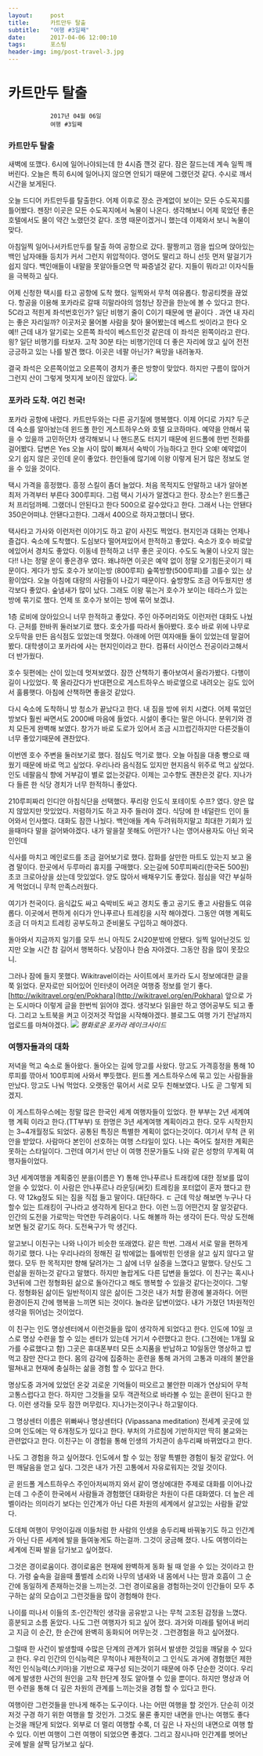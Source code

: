 ```yaml
---
layout:	    post
title: 	    카트만두 탈출
subtitle:   "여행 #3일째"
date:       2017-04-06 12:00:10 
tags:       포스팅
header-img: img/post-travel-3.jpg
---
```


# 	    카트만두 탈출
```
			2017년 04월 06일
			여행 #3일째
```


### 카트만두 탈출

새벽에 또깼다. 6시에 일어나야되는데 한 4시즘 깬것 같다. 잠은 잘드는데 계속 일찍 깨버린다. 오늘은 특히 6시에 일어나지 않으면 안되기 때문에 그랬던것 같다. 수시로 깨서 시간을 보게된다.

오늘 드디어 카트만두를 탈출한다. 어제 이후로 장소 관계없이 보이는 모든 수도꼭지를 틀어봤다. 젠장! 이곳은 모든 수도꼭지에서 녹물이 나온다. 생각해보니 어제 묵었던 좋은 호텔에서도 물이 약간 노랬던것 같다. 조명 때문이겠거니 했는데 이제와서 보니 녹물이 맞다.

아침일찍 일어나서카트만두를 탈출 하여 공항으로 갔다. 팔짱끼고 껌을 씹으며 앉아있는 백인 남자애들 등치가 커서 그런지 위압적이다. 영어도 딸리고 하니 선듯 먼저 말걸기가 쉽지 않다. 백인애들이 내말을 못알아들으면 막 짜증낼것 같다. 지들이 뭐라고! 이자식들을 극복하고 싶다.

어제 신청한 택시를 타고 공항에 도착 했다. 일찍와서 무척 여유롭다. 항공티켓을 끊었다. 항공을 이용해 포카라로 갈때 히말라야의 엄청난 장관을 한눈에 볼 수 있다고 한다. 5C라고 적힌게 좌석번호인가? 일단 비행기 줄이 C이기 때문에 맨 끝이다 . 과연 내 자리는 좋은 자리일까? 이곳저곳 물어볼 사람을 찾아 물어봤는데 베스트 씻이라고 한다 오예!! 근데 내가 알기로는 오른쪽 좌석이 베스트인것 같은데 이 좌석은 왼쪽이라고 란다. 읭? 일단 비행기를 타보자. 고착 30분 타는 비행기인데 더 좋은 자리에 앉고 싶어 전전긍긍하고 있는 나를 발견 했다. 이곳은 네팔 아닌가? 욕망을 내려놓자.

결국 좌석은 오른쪽이었고 오른쪽이 경치가 좋은 방향이 맞았다. 하지만 구름이 많아거 그런지 산이 그렇게 멋지게 보이진 않았다.
![](/img/170406-pokhara-airport.jpg)

### 포카라 도착. 여긴 천국!
포카라 공항에 내렸다. 카트만두와는 다른 공기질에 행복했다. 이제 어디로 가지? 두군데 숙소를 알아놨는데 윈드폴 한인 게스트하우스와 호텔 요코하마다. 예약을 안해서 묶을 수 있을까 고민하던차 생각해보니 나 핸드폰도 터지기 때문에 윈드폴에 한번 전화를 걸어봤다. 답변은 Yes 오늘 사이 많이 빠져서 숙박이 가능하다고 한다 오예! 예약없이 오기 쉽지 않은 곳인데 운이 좋았다. 한인들에 많기에 이왕 이렇게 된거 많은 정보도 얻을 수 있을 것이다.

택시 가격을 흥정했다. 흥정 스킬이 좀더 늘었다. 처음 목적지도 안말하고 내가 알아본 최저 가격부터 부른다 300루피다. 그럼 택시 기사가 알겠다고 한다. 장소는? 윈드폴근처 프리덤까페. 그랬더니 안된다고 한다 500으로 갈수았다고 한다. 그래서 나는 안됀다 350은어떠냐. 안됀다고한다. 그래서 400으로 하자고했더니 됐다.

택사타고 가사와 이런저런 이야기도 하고 같이 사진도 찍었다. 현지인과 대화는 언제나 즐겁다.
숙소에 도착했다. 도심보다 떨어져있어서 한적하고 좋았다. 숙소가 호수 바로앞에있어서 경치도 좋았다. 이동네 한적하고 너무 좋은 곳이다. 수도도 녹물이 나오지 않는다!! 나는 정말 운이 좋은경우 였다. 왜냐하면 이곳은 예약 없이 정말 오기힘든곳이기 때문이다. 게다가 방도 호수가 보이는방 (800루피) 숲쪽방향(500루피)를 고를수 있는 상황이었다. 오늘 아침에 대량의 사람들이 나갔기 때문이다. 숲방향도 조금 어두웠지만 생각보다 좋았다. 숲냄새가 많이 났다. 그래도 이왕 묶는거 호수가 보이는 테라스가 있는 방에 묶기로 했다. 언제 또 호수가 보이는 방에 묶어 보겠냐.

1층 로비에 앉아있으니 너무 한적하고 좋았다. 주인 아주머리와도 이런저런 대화도 나눴다. 근처를 한바퀴 둘러보기로 했다. 호숫가를 따라서 돌아봤다. 호수 바로 위에 나무로 오두막을 만든 음식점도 있었는데 멋졌다. 아래에 어떤 여자애들 둘이 있었는데 말걸어봤다. 대학생이고 포카라에 사는 현지인이라고 한다. 컴퓨터 사이언스 전공이라고해서 더 반가웠다.

호수 뒷편에는 산이 있는데 멋져보였다. 잠깐 산책하기 좋아보여서 올라가봤다. 다행이 길이 나있었다. 쭉 올라갔다가 반대편으로 게스트하우스 바로옆으로 내려오는 길도 있어서 훌륭햇다. 아침에 산책하면 좋을것 같았다.

다시 숙소에 도착하니 방 청소가 끝났다고 한다. 내 짐을 방에 위치 시켰다. 어제 묶었던 방보다 훨씬 싸면서도 2000배 마음에 들었다. 시설이 좋다는 말은 아니다. 분위기와 경치 모든게 완벽해 보였다. 창가가 바로 도로가 있어서 조금 시끄럽긴하지만 다른것들이 너무 좋았기때문에 괜찬았다.

이번엔 호수 주변을 둘러보기로 했다. 점심도 먹기로 했다. 오늘 아침을 대충 빵으로 때웠기 때문에 바로 먹고 싶었다. 우리나라 음식점도 있지만 현지음식 위주로 먹고 싶었다. 인도 네팔음식 향에 거부감이 별로 없는것같다. 이제는 고수향도 괜찬은것 같다. 지나가다 들른 한 식당 경치가 너무 한적하니 좋았다.

210루피짜리 인디안 아침식단을  선택했다. 푸리랑 인도식 포테이토 수프? 였다. 양은 많지 않았지만 맛있었다. 저렴하기도 하고 자주 들러야 겠다. 식당에 한 네덜란드 인이 들어와서 인사했다. 대화도 잠깐 나눴다. 백인애들 계속 두려워하지말고 최대한 기회가 있을때마다 말을 걸어봐야겠다. 내가 말을잘 못해도 어떤가? 나는 영어사용자도 아닌 외국인인데

식사를 마치고 메인로드를 조금 걸어보기로 했다. 잡화를 살만한 마트도 있는지 보고 올겸 말이다. 한곳에서 두루마리 휴지를 구매했다. 오는길에 50루피짜리(한국돈 500원) 초코 크로아상을 샀는데 맛있었다. 양도 많아서 배채우기도 좋았다. 점심을 약간 부실하게 먹었더니 무척 만족스러웠다.

여기가 천국이다. 음식값도 싸고 숙박비도 싸고 경치도 좋고 공기도 좋고 사람들도 여유롭다. 이곳에서 편하게 쉬다가 안나푸르나 트레킹을 시작 해야겠다. 그동안 여행 계획도 조금 더 마치고 트레킹 공부도하고 준비물도 구입하고 해야겠다.

돌아와서 지금까지 일기를 모두 쓰니 아직도 2시20분밖에 안됐다. 일찍 일어난것도 있지만 오늘 시간 참 길어서 행복하다. 낮잠이나 한숨 자야겠다. 그동안 잠을 많이 못잤으니.

그러나 잠에 들지 못했다. Wikitravel이라는 사이트에서 포카라 도시 정보에대한 글을 쭉 읽었다. 문자로만 되어있어 인터넷이 어려운 여행중 정보를 얻기 좋다. [http://wikitravel.org/en/Pokhara](http://wikitravel.org/en/Pokhara) 앞으로 가는 도시마다 이렇게 글을 한번씩 읽어야 겠다. 생각보다 읽을만 하고 영어공부도 되고 좋다. 그리고 노트북을 켜고 이것저것 작업을 시작해야겠다. 블로그도 여행 가기 전날까지 업로드를 마쳐야겠다. 
![](/img/170406-pokhara-1.jpg)
*평화로운 포카라 레이크사이드*


### 여행자들과의 대화

저녁을 먹고 숙소로 돌아왔다. 돌아오는 길에 망고를 사왔다. 망고도 가격흥정을 통해 10루피를 깎아서 100루피에 사와서 뿌듯했다. 윈드폴 게스트하우스에 묶고 있는 사람들을 만났다. 망고도 나눠 먹었다. 오랫동안 묶어서 서로 모두 친해보였다. 나도 곧 그렇게 되겠지.

이 게스트하우스에는 정말 많은 한국인 세계 여행자들이 있었다. 한 부부는 2년 세계여행 계획 이라고 한다.(TT부부) 또 한명은 3년 세계여행 계획이라고 한다. 모두 시작한지는 3~4개월정도 되었다. 공통된 특징은 특별한 계획이 없다는것이다. 여기서 무척 큰 위안을 받았다. 사람마다 본인이 선호하는 여행 스타일이 있다. 나는 죽어도 철저한 계획은 못하는 스타일이다. 그런데 여기서 만난 이 여행 전문가들도 나와 같은 성향의 무계획 여행자들이었다.

3년 세계여행을 계획중인 분을(이름은 Y) 통해 안나푸르나 트래킹에 대한 정보를 많이 얻을 수 있었다. 이 사람은 안나푸르나 라운딩(써킷) 트레킹을 포터없이 혼자 했다고 한다. 약 12kg정도 되는 짐을 직접 들고 말이다. 대단하다. ㄷ 근데 막상 해보면 누구나 다 할수 있는 트래킹이 구나라고 생각하게 된다고 한다. 이런 느낌 어떤건지 잘 알것같다. 인간의 도전을 가로막는 막연한 두려움이다. 나도 해볼까 하는 생각이 든다. 막상 도전해보면 될것 같기도 하다. 도전욕구가 막 생긴다.

알고보니 이친구는 나와 나이가 비슷한 또래였다. 같은 학번. 그래서 서로 말을 편하게 하기로 했다. 나는 우리나라의 정해진 길 밖에없는 틀에밖힌 인생을 살고 싶지 않다고 말했다. 모두 한 목적지만 향해 달려가는 그 삶에 너무 실증을 느꼈다고 말했다. 당신도 그런삶을 원하는것 같다고 말했다. 하지만 놀랍게도 다른 답변을 들었다. 이 친구는 혹시나 3년뒤에 그런 정형화된 삶으로 돌아간다고 해도 행복할 수 있을것 같다는것이다. 그렇다. 정형화된 삶이든 일반적이지 않은 삶이든 그것은 내가 처할 환경에 불과하다. 어떤 환경이든지 간에 행복을 느끼면 되는 것이다. 놀라운 답변이었다. 내가 가졌던 1차원적인 생각을 뛰어넘는 것이었다.

이 친구는 인도 명상센터에서 이런것들을 많이 생각하게 되었다고 한다. 인도에 10일 코스로 명상 수련을 할 수 있는 센터가 있는데 거기서 수련했다고 한다. (그전에는 1개월 요가를 수료했다고 함) 그곳은 휴대폰부터 모든 소지품을 반납하고 10일동안 명상하고 밥먹고 잠만 잔다고 한다. 몸의 감각에 집중하는 훈련을 통해 과거의 고통과 미래의 불안을 떨쳐내고 현재에 충실하는 삶을 경험 할 수 있다고 한다.

명상도중 과거에 있었던 온갖 괴로운 기억들이 떠오르고 불안한 미래가 연상되어 무척 고통스럽다고 한다. 하지만 그것들을 모두 객관적으로 바라볼 수 있는 훈련이 된다고 한다. 이런 생각들 모두 잠깐 머무렀다. 지나가는것이구나 하고말이다.

그 명상센터 이름은 위빠싸나 명상센터다 (Vipassana meditation) 전세계 곳곳에 있으며 인도에는 약 6개정도가 있다고 한다. 부처의 가르침에 기반하지만 딱히 불교와는 관련없다고 한다. 이친구는 이 경험을 통해 인생의 가치관이 송두리째 바뀌었다고 한다.

나도 그 경험을 하고 싶어졌다. 인도에서 할 수 있는 정말 특별한 경험이 될것 같았다. 어떤 깨달음을 얻고 싶다. 그것은 내가 가진 고통에서 자유로워지는 것일 것이다.

곧 윈드폴 게스트하우스 주인아저씨까지 와서 같이 명상에대한 주제로 대화를 이어나갔는데 그 수준이 한국에서 사람들과 경험했던 대화랑은 차원이 다른 대화였다. 더 높은 레벨이라는 의미라기 보다는 인간계가 아닌 다른 차원의 세계에서 살고있는 사람들 같았다.

도데체 여행이 무엇이길래 이들처럼 한 사람의 인생을 송두리째 바꿔놓기도 하고 인간계가 아닌 다른 세계에 발을 들여놓게도 하는걸까. 그것이 궁금해 졌다. 나도 여행이라는 세계에 진짜 발을 담가보고 싶어졌다.

그것은 경이로움이다. 경이로움은 현재에 완벽하게 동화 될 때 얻을 수 있는 것이라고 한다. 가령 숲속을 걸을때 풀벌레 소리와 나무의 냄새와 내 몸에서 나는 땀과 호흡이 그 순간에 동일하게 존재하는것을 느끼는것. 그런 경이로움을 경험하는것이 인간들이 모두 추구하는 삶의 모습이고 그런것들을 많이 경험해야 한다.

나이를 떠나서 이들의 초-인간적인 생각을 공유받고 나는 무척 고조된 감정을 느꼈다. 흥분되고 소름 돋았다. 나도 그런 여행자가 되고 싶어 졌다. 과거와 미래를 털어내 버리고 지금 이 순간, 한 순간에 완벽히 동화되어 머무는것 . 그런경험을 하고 싶어졌다.

그럴때 한 사건이 발생할때 수많은 단계의 관계가 얽혀서 발생한 것임을 깨달을 수 있다고 한다. 우리 인간의 인식능력은 무척이나 제한적이고 그 인식도 과거에 경험했던 제한적인 인식능력(스키마)을 기반으로 재구성 되는것이기 때문에 아주 단순한 것이다. 우리에게 발생한 사건의 원인을 고작 한단계 정도 알아챌 수 있을 뿐이다. 하지만 명상과 어떤 수련을 통해 더 깊은 차원의 관계를 느끼는것을 경험 할 수 있다고 한다.

여행이란 그런것들을 만나게 해주는 도구이다. 나는 어떤 여행을 할 것인가. 단순히 이것저것 구경 하기 위한 여행을 할 것인가. 그것도 물론 좋지만 내면을 만나는 여행도 좋다는것을 깨닫게 되었다. 외부로 더 멀리 여행할 수록, 더 깊은 나 자신의 내면으로 여행 할 수 있다. 이번 여행이 그런 여행이 되었으면 좋겠다. 그리고 잠시나마 인간계를 벗어난 곳에 발을 살짝 담가보고 싶다.




